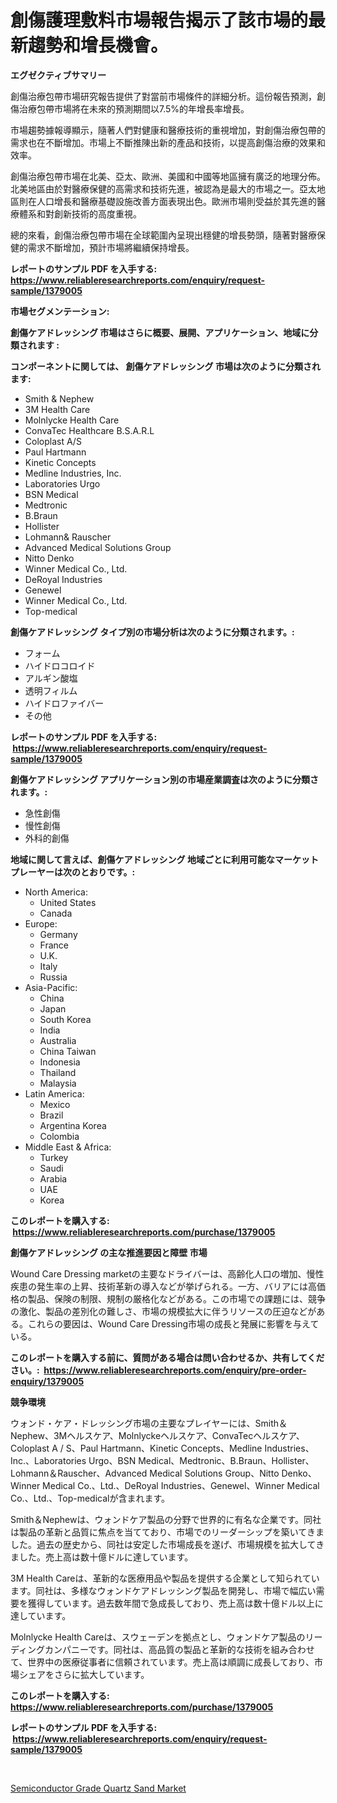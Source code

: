 <p><h1>創傷護理敷料市場報告揭示了該市場的最新趨勢和增長機會。</h1></p><p><strong>エグゼクティブサマリー</strong></p>
<p><p>創傷治療包帶市場研究報告提供了對當前市場條件的詳細分析。這份報告預測，創傷治療包帶市場將在未來的預測期間以7.5%的年增長率增長。</p><p>市場趨勢據報導顯示，隨著人們對健康和醫療技術的重視增加，對創傷治療包帶的需求也在不斷增加。市場上不斷推陳出新的產品和技術，以提高創傷治療的效果和效率。</p><p>創傷治療包帶市場在北美、亞太、歐洲、美國和中國等地區擁有廣泛的地理分佈。北美地區由於對醫療保健的高需求和技術先進，被認為是最大的市場之一。亞太地區則在人口增長和醫療基礎設施改善方面表現出色。歐洲市場則受益於其先進的醫療體系和對創新技術的高度重視。</p><p>總的來看，創傷治療包帶市場在全球範圍內呈現出穩健的增長勢頭，隨著對醫療保健的需求不斷增加，預計市場將繼續保持增長。</p></p>
<p><strong>レポートのサンプル PDF を入手する: <a href="https://www.reliableresearchreports.com/enquiry/request-sample/1379005">https://www.reliableresearchreports.com/enquiry/request-sample/1379005</a></strong></p>
<p><strong>市場セグメンテーション:</strong></p>
<p><strong> 創傷ケアドレッシング 市場はさらに概要、展開、アプリケーション、地域に分類されます :</strong></p>
<p><strong>コンポーネントに関しては、 創傷ケアドレッシング 市場は次のように分類されます: &nbsp;</strong></p>
<p><ul><li>Smith & Nephew</li><li>3M Health Care</li><li>Molnlycke Health Care</li><li>ConvaTec Healthcare B.S.A.R.L</li><li>Coloplast A/S</li><li>Paul Hartmann</li><li>Kinetic Concepts</li><li>Medline Industries, Inc.</li><li>Laboratories Urgo</li><li>BSN Medical</li><li>Medtronic</li><li>B.Braun</li><li>Hollister</li><li>Lohmann& Rauscher</li><li>Advanced Medical Solutions Group</li><li>Nitto Denko</li><li>Winner Medical Co., Ltd.</li><li>DeRoyal Industries</li><li>Genewel</li><li>Winner Medical Co., Ltd.</li><li>Top-medical</li></ul></p>
<p><strong> 創傷ケアドレッシング タイプ別の市場分析は次のように分類されます。:</strong></p>
<p><ul><li>フォーム</li><li>ハイドロコロイド</li><li>アルギン酸塩</li><li>透明フィルム</li><li>ハイドロファイバー</li><li>その他</li></ul></p>
<p><strong>レポートのサンプル PDF を入手する: &nbsp;<a href="https://www.reliableresearchreports.com/enquiry/request-sample/1379005">https://www.reliableresearchreports.com/enquiry/request-sample/1379005</a></strong></p>
<p><strong> 創傷ケアドレッシング アプリケーション別の市場産業調査は次のように分類されます。:</strong></p>
<p><ul><li>急性創傷</li><li>慢性創傷</li><li>外科的創傷</li></ul></p>
<p><strong>地域に関して言えば、創傷ケアドレッシング 地域ごとに利用可能なマーケットプレーヤーは次のとおりです。:</strong></p>
<p><ul>
    <li>
        North America:
        <ul>
            <li>United States</li>
            <li>Canada</li>
        </ul>
    </li>
    <li>
        Europe:
        <ul>
            <li>Germany</li>
            <li>France</li>
            <li>U.K.</li>
            <li>Italy</li>
            <li>Russia</li>
        </ul>
    </li>
    <li>
        Asia-Pacific:
        <ul>
            <li>China</li>
            <li>Japan</li>
            <li>South Korea</li>
            <li>India</li>
            <li>Australia</li>
            <li>China Taiwan</li>
            <li>Indonesia</li>
            <li>Thailand</li>
            <li>Malaysia</li>
        </ul>
    </li>
    <li>
        Latin America:
        <ul>
            <li>Mexico</li>
            <li>Brazil</li>
            <li>Argentina Korea</li>
            <li>Colombia</li>
        </ul>
    </li>
    <li>
        Middle East & Africa:
        <ul>
            <li>Turkey</li>
            <li>Saudi</li>
            <li>Arabia</li>
            <li>UAE</li>
            <li>Korea</li>
        </ul>
    </li>
    </ul></p>
<p><strong>このレポートを購入する: &nbsp;<a href="https://www.reliableresearchreports.com/purchase/1379005">https://www.reliableresearchreports.com/purchase/1379005</a></strong></p>
<p><strong>創傷ケアドレッシング の主な推進要因と障壁 市場</strong></p>
<p><p>Wound Care Dressing marketの主要なドライバーは、高齢化人口の増加、慢性疾患の発生率の上昇、技術革新の導入などが挙げられる。一方、バリアには高価格の製品、保険の制限、規制の厳格化などがある。この市場での課題には、競争の激化、製品の差別化の難しさ、市場の規模拡大に伴うリソースの圧迫などがある。これらの要因は、Wound Care Dressing市場の成長と発展に影響を与えている。</p></p>
<p><strong>このレポートを購入する前に、質問がある場合は問い合わせるか、共有してください。:&nbsp; <a href="https://www.reliableresearchreports.com/enquiry/pre-order-enquiry/1379005">https://www.reliableresearchreports.com/enquiry/pre-order-enquiry/1379005</a></strong></p>
<p><strong>競争環境</strong></p>
<p><p>ウォンド・ケア・ドレッシング市場の主要なプレイヤーには、Smith＆Nephew、3Mヘルスケア、Molnlyckeヘルスケア、ConvaTecヘルスケア、Coloplast A / S、Paul Hartmann、Kinetic Concepts、Medline Industries、Inc.、Laboratories Urgo、BSN Medical、Medtronic、B.Braun、Hollister、Lohmann＆Rauscher、Advanced Medical Solutions Group、Nitto Denko、Winner Medical Co.、Ltd.、DeRoyal Industries、Genewel、Winner Medical Co.、Ltd.、Top-medicalが含まれます。</p><p>Smith＆Nephewは、ウォンドケア製品の分野で世界的に有名な企業です。同社は製品の革新と品質に焦点を当てており、市場でのリーダーシップを築いてきました。過去の歴史から、同社は安定した市場成長を遂げ、市場規模を拡大してきました。売上高は数十億ドルに達しています。</p><p>3M Health Careは、革新的な医療用品や製品を提供する企業として知られています。同社は、多様なウォンドケアドレッシング製品を開発し、市場で幅広い需要を獲得しています。過去数年間で急成長しており、売上高は数十億ドル以上に達しています。</p><p>Molnlycke Health Careは、スウェーデンを拠点とし、ウォンドケア製品のリーディングカンパニーです。同社は、高品質の製品と革新的な技術を組み合わせて、世界中の医療従事者に信頼されています。売上高は順調に成長しており、市場シェアをさらに拡大しています。</p></p>
<p><strong>このレポートを購入する: &nbsp; <a href="https://www.reliableresearchreports.com/purchase/1379005">https://www.reliableresearchreports.com/purchase/1379005</a></strong></p>
<p><strong>レポートのサンプル PDF を入手する: &nbsp;<a href="https://www.reliableresearchreports.com/enquiry/request-sample/1379005">https://www.reliableresearchreports.com/enquiry/request-sample/1379005</a></strong><strong></strong></p>
<p>&nbsp;</p>
<p><p><a href="https://github.com/Hazelklievgspy6vdcsmu106w/Market-Research-Report-List-1/blob/main/semiconductor-grade-quartz-sand-market.md">Semiconductor Grade Quartz Sand Market</a></p></p>